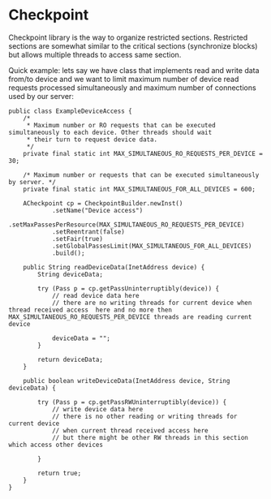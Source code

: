 # Checkpoint
Checkpoint library is the way to organize restricted sections. Restricted sections are somewhat similar to the critical sections (synchronize blocks) but allows multiple threads to access same section.

Quick example: lets say we have class that implements read and write data from/to device and we want to limit maximum number of device read requests processed simultaneously and maximum number of connections used by our server:  

    public class ExampleDeviceAccess {
    	/*
    	 * Maximum number or RO requests that can be executed simultaneously to each device. Other threads should wait
    	 * their turn to request device data.
    	 */
    	private final static int MAX_SIMULTANEOUS_RO_REQUESTS_PER_DEVICE = 30;
    
    	/* Maximum number or requests that can be executed simultaneously by server. */
    	private final static int MAX_SIMULTANEOUS_FOR_ALL_DEVICES = 600;
    
    	ACheckpoint cp = CheckpointBuilder.newInst()
    			.setName("Device access")
    			.setMaxPassesPerResource(MAX_SIMULTANEOUS_RO_REQUESTS_PER_DEVICE)
    			.setReentrant(false)
    			.setFair(true)
    			.setGlobalPassesLimit(MAX_SIMULTANEOUS_FOR_ALL_DEVICES)
    			.build();
    
    	public String readDeviceData(InetAddress device) {
    		String deviceData;
    		
    		try (Pass p = cp.getPassUninterruptibly(device)) {
				// read device data here 
				// there are no writing threads for current device when thread received access  here and no more then MAX_SIMULTANEOUS_RO_REQUESTS_PER_DEVICE threads are reading current device 
    			
    			deviceData = "";
    		}
    		
    		return deviceData;
    	}
    
    	public boolean writeDeviceData(InetAddress device, String deviceData) {
    		
    		try (Pass p = cp.getPassRWUninterruptibly(device)) {
    			// write device data here 
    			// there is no other reading or writing threads for current device 
    			// when current thread received access here 
    			// but there might be other RW threads in this section which access other devices
    			
    		}
    		
    		return true;
    	}
    }